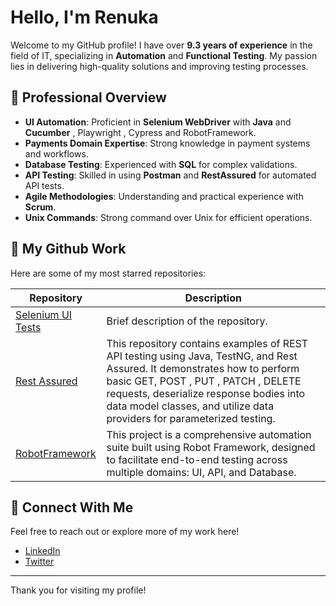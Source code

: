 # Hello, I'm Renuka

Welcome to my GitHub profile! I have over **9.3 years of experience** in the field of IT, specializing in **Automation** and **Functional Testing**. My passion lies in delivering high-quality solutions and improving testing processes. 

## 🔹 Professional Overview

- **UI Automation**: Proficient in **Selenium WebDriver** with **Java** and **Cucumber** , Playwright , Cypress and RobotFramework.
- **Payments Domain Expertise**: Strong knowledge in payment systems and workflows.
- **Database Testing**: Experienced with **SQL** for complex validations.
- **API Testing**: Skilled in using **Postman** and **RestAssured** for automated API tests.
- **Agile Methodologies**: Understanding and practical experience with **Scrum**.
- **Unix Commands**: Strong command over Unix for efficient operations.

## 🌟 My Github Work

Here are some of my most starred repositories:

| Repository  | Description |
|-------------|-------------|
| [Selenium UI Tests](https://github.com/renuka2593/selenium-ui-tests)  | Brief description of the repository. |
| [Rest Assured](https://github.com/renuka2593/rest-assured-examples)   | This repository contains examples of REST API testing using Java, TestNG, and Rest Assured. It demonstrates how to perform basic GET, POST , PUT , PATCH , DELETE requests, deserialize response bodies into data model classes, and utilize data providers for parameterized testing. |
| [RobotFramework](https://github.com/renuka2593/robot-framework-complete) | This project is a comprehensive automation suite built using Robot Framework, designed to facilitate end-to-end testing across multiple domains: UI, API, and Database. |

## 🔗 Connect With Me

Feel free to reach out or explore more of my work here!

- [LinkedIn](https://www.linkedin.com/in/your-profile)
- [Twitter](https://twitter.com/your-profile)

---

Thank you for visiting my profile!
